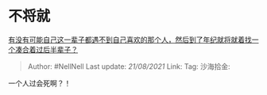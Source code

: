 # 不将就
[有没有可能自己这一辈子都遇不到自己喜欢的那个人，然后到了年纪就将就着找一个凑合着过后半辈子？](https://www.zhihu.com/question/318144086/answer/645510952)

> Author: #NellNell
> Last update: *21/08/2021*
> Link:
> Tag:
> 沙海拾金:

一个人过会死啊？！
